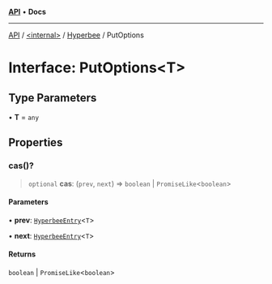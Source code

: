 [**API**](../../../../README.md) • **Docs**

***

[API](../../../../README.md) / [\<internal\>](../../../README.md) / [Hyperbee](../README.md) / PutOptions

# Interface: PutOptions\<T\>

## Type Parameters

• **T** = `any`

## Properties

### cas()?

> `optional` **cas**: (`prev`, `next`) => `boolean` \| `PromiseLike`\<`boolean`\>

#### Parameters

• **prev**: [`HyperbeeEntry`](HyperbeeEntry.md)\<`T`\>

• **next**: [`HyperbeeEntry`](HyperbeeEntry.md)\<`T`\>

#### Returns

`boolean` \| `PromiseLike`\<`boolean`\>
